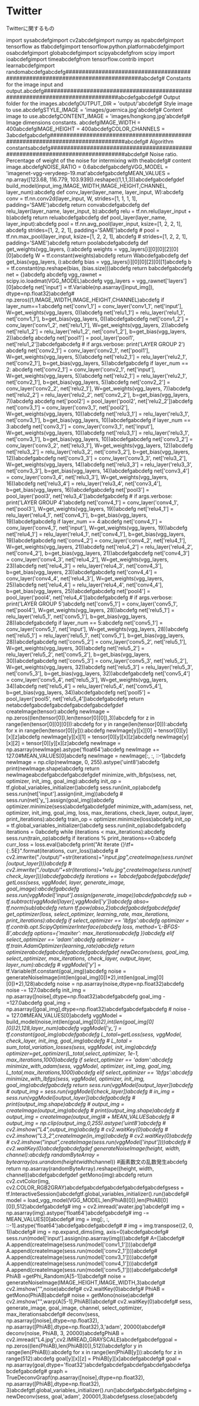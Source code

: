 # Twitter
Twitterに関するもの

import sysabcdefgimport cv2abcdefgimport numpy as npabcdefgimport tensorflow as tfabcdefgimport tensorflow.python.platformabcdefgimport osabcdefgimport globabcdefgimport scipyabcdefgfrom scipy import ioabcdefgimport timeabcdefgfrom tensorflow.contrib import learnabcdefgimport randomabcdefgabcdefg###############################################################################abcdefg# Constants for the image input and output.abcdefg###############################################################################abcdefgabcdefg# Output folder for the images.abcdefgOUTPUT_DIR = 'output/'abcdefg# Style image to use.abcdefgSTYLE_IMAGE = 'images/guernica.jpg'abcdefg# Content image to use.abcdefgCONTENT_IMAGE = 'images/hongkong.jpg'abcdefg# Image dimensions constants. abcdefgIMAGE_WIDTH = 400abcdefgIMAGE_HEIGHT = 400abcdefgCOLOR_CHANNELS = 3abcdefgabcdefg###############################################################################abcdefg# Algorithm constantsabcdefg###############################################################################abcdefg# Noise ratio. Percentage of weight of the noise for intermixing with theabcdefg# content image.abcdefgNOISE_RATIO = 0.6abcdefgabcdefgVGG_MODEL = 'imagenet-vgg-verydeep-19.mat'abcdefgabcdefgMEAN_VALUES = np.array([123.68, 116.779, 103.939]).reshape((1,1,1,3))abcdefgabcdefgdef build_model(input_img,IMAGE_WIDTH,IMAGE_HEIGHT,CHANNEL, layer_num):abcdefg  def conv_layer(layer_name, layer_input, W):abcdefg    conv = tf.nn.conv2d(layer_input, W, strides=[1, 1, 1, 1], padding='SAME')abcdefg    return convabcdefgabcdefg  def relu_layer(layer_name, layer_input, b):abcdefg    relu = tf.nn.relu(layer_input + b)abcdefg    return reluabcdefgabcdefg  def pool_layer(layer_name, layer_input):abcdefg    pool = tf.nn.avg_pool(layer_input, ksize=[1, 2, 2, 1], abcdefg      strides=[1, 2, 2, 1], padding='SAME')abcdefg      # pool = tf.nn.max_pool(layer_input, ksize=[1, 2, 2, 1], abcdefg      #   strides=[1, 2, 2, 1], padding='SAME')abcdefg    return poolabcdefgabcdefg  def get_weights(vgg_layers, i):abcdefg    weights = vgg_layers[i][0][0][2][0][0]abcdefg    W = tf.constant(weights)abcdefg    return Wabcdefgabcdefg  def get_bias(vgg_layers, i):abcdefg    bias = vgg_layers[i][0][0][2][0][1]abcdefg    b = tf.constant(np.reshape(bias, (bias.size)))abcdefg    return babcdefgabcdefg  net = {}abcdefg  abcdefg  vgg_rawnet     = scipy.io.loadmat(VGG_MODEL)abcdefg  vgg_layers     = vgg_rawnet['layers'][0]abcdefg  net['input']   = tf.Variable(np.asarray([input_img]), dtype=np.float32)abcdefg# np.zeros((1,IMAGE_WIDTH,IMAGE_HEIGHT,CHANNEL)abcdefg  if layer_num==1:abcdefg    net['conv1_1'] = conv_layer('conv1_1', net['input'], W=get_weights(vgg_layers, 0))abcdefg    net['relu1_1'] = relu_layer('relu1_1', net['conv1_1'], b=get_bias(vgg_layers, 0))abcdefgabcdefg    net['conv1_2'] = conv_layer('conv1_2', net['relu1_1'], W=get_weights(vgg_layers, 2))abcdefg    net['relu1_2'] = relu_layer('relu1_2', net['conv1_2'], b=get_bias(vgg_layers, 2))abcdefg    abcdefg    net['pool1']   = pool_layer('pool1', net['relu1_2'])abcdefgabcdefg    # if args.verbose: print('LAYER GROUP 2')  abcdefg    net['conv2_1'] = conv_layer('conv2_1', net['pool1'], W=get_weights(vgg_layers, 5))abcdefg    net['relu2_1'] = relu_layer('relu2_1', net['conv2_1'], b=get_bias(vgg_layers, 5))abcdefgabcdefg  if layer_num == 2:  abcdefg    net['conv2_1'] = conv_layer('conv2_1', net['input'], W=get_weights(vgg_layers, 5))abcdefg    net['relu2_1'] = relu_layer('relu2_1', net['conv2_1'], b=get_bias(vgg_layers, 5))abcdefg    net['conv2_2'] = conv_layer('conv2_2', net['relu2_1'], W=get_weights(vgg_layers, 7))abcdefg    net['relu2_2'] = relu_layer('relu2_2', net['conv2_2'], b=get_bias(vgg_layers, 7))abcdefg    abcdefg    net['pool2']   = pool_layer('pool2', net['relu2_2'])abcdefg    net['conv3_1'] = conv_layer('conv3_1', net['pool2'], W=get_weights(vgg_layers, 10))abcdefg    net['relu3_1'] = relu_layer('relu3_1', net['conv3_1'], b=get_bias(vgg_layers, 10))abcdefgabcdefg  if layer_num == 3:abcdefg    net['conv3_1'] = conv_layer('conv3_1', net['input'], W=get_weights(vgg_layers, 10))abcdefg    net['relu3_1'] = relu_layer('relu3_1', net['conv3_1'], b=get_bias(vgg_layers, 10))abcdefgabcdefg    net['conv3_2'] = conv_layer('conv3_2', net['relu3_1'], W=get_weights(vgg_layers, 12))abcdefg    net['relu3_2'] = relu_layer('relu3_2', net['conv3_2'], b=get_bias(vgg_layers, 12))abcdefgabcdefg    net['conv3_3'] = conv_layer('conv3_3', net['relu3_2'], W=get_weights(vgg_layers, 14))abcdefg    net['relu3_3'] = relu_layer('relu3_3', net['conv3_3'], b=get_bias(vgg_layers, 14))abcdefgabcdefg    net['conv3_4'] = conv_layer('conv3_4', net['relu3_3'], W=get_weights(vgg_layers, 16))abcdefg    net['relu3_4'] = relu_layer('relu3_4', net['conv3_4'], b=get_bias(vgg_layers, 16))abcdefgabcdefg    net['pool3']   = pool_layer('pool3', net['relu3_4'])abcdefgabcdefg    # if args.verbose: print('LAYER GROUP 4')abcdefg    net['conv4_1'] = conv_layer('conv4_1', net['pool3'], W=get_weights(vgg_layers, 19))abcdefg    net['relu4_1'] = relu_layer('relu4_1', net['conv4_1'], b=get_bias(vgg_layers, 19))abcdefgabcdefg  if layer_num == 4:abcdefg    net['conv4_1'] = conv_layer('conv4_1', net['input'], W=get_weights(vgg_layers, 19))abcdefg    net['relu4_1'] = relu_layer('relu4_1', net['conv4_1'], b=get_bias(vgg_layers, 19))abcdefgabcdefg    net['conv4_2'] = conv_layer('conv4_2', net['relu4_1'], W=get_weights(vgg_layers, 21))abcdefg    net['relu4_2'] = relu_layer('relu4_2', net['conv4_2'], b=get_bias(vgg_layers, 21))abcdefgabcdefg    net['conv4_3'] = conv_layer('conv4_3', net['relu4_2'], W=get_weights(vgg_layers, 23))abcdefg    net['relu4_3'] = relu_layer('relu4_3', net['conv4_3'], b=get_bias(vgg_layers, 23))abcdefgabcdefg    net['conv4_4'] = conv_layer('conv4_4', net['relu4_3'], W=get_weights(vgg_layers, 25))abcdefg    net['relu4_4'] = relu_layer('relu4_4', net['conv4_4'], b=get_bias(vgg_layers, 25))abcdefgabcdefg    net['pool4']   = pool_layer('pool4', net['relu4_4'])abcdefgabcdefg    # if args.verbose: print('LAYER GROUP 5')abcdefg    net['conv5_1'] = conv_layer('conv5_1', net['pool4'], W=get_weights(vgg_layers, 28))abcdefg    net['relu5_1'] = relu_layer('relu5_1', net['conv5_1'], b=get_bias(vgg_layers, 28))abcdefgabcdefg  if layer_num == 5:abcdefg    net['conv5_1'] = conv_layer('conv5_1', net['input'], W=get_weights(vgg_layers, 28))abcdefg    net['relu5_1'] = relu_layer('relu5_1', net['conv5_1'], b=get_bias(vgg_layers, 28))abcdefgabcdefg    net['conv5_2'] = conv_layer('conv5_2', net['relu5_1'], W=get_weights(vgg_layers, 30))abcdefg    net['relu5_2'] = relu_layer('relu5_2', net['conv5_2'], b=get_bias(vgg_layers, 30))abcdefgabcdefg    net['conv5_3'] = conv_layer('conv5_3', net['relu5_2'], W=get_weights(vgg_layers, 32))abcdefg    net['relu5_3'] = relu_layer('relu5_3', net['conv5_3'], b=get_bias(vgg_layers, 32))abcdefgabcdefg    net['conv5_4'] = conv_layer('conv5_4', net['relu5_3'], W=get_weights(vgg_layers, 34))abcdefg    net['relu5_4'] = relu_layer('relu5_4', net['conv5_4'], b=get_bias(vgg_layers, 34))abcdefgabcdefg    net['pool5']   = pool_layer('pool5', net['relu5_4'])abcdefgabcdefg  return netabcdefgabcdefgabcdefgabcdefgabcdefgdef createImage(tensor):abcdefg    newImage = np.zeros((len(tensor[0]),len(tensor[0][0]),3))abcdefg    for z in range(len(tensor[0][0][0])):abcdefg        for y in range(len(tensor[0])):abcdefg          for x in range(len(tensor[0][y])):abcdefg            newImage[y][x][0] = tensor[0][y][x][z]abcdefg            newImage[y][x][1] = tensor[0][y][x][z]abcdefg            newImage[y][x][2] = tensor[0][y][x][z]abcdefg        newImage = np.asarray(newImage).astype('float64')abcdefg        newImage += 127.0#MEAN_VALUES[0]abcdefg        newImage = newImage[:, :, ::-1]abcdefg        newImage = np.clip(newImage, 0, 255).astype('uint8')abcdefg    print(newImage.shape)abcdefg    return newImageabcdefgabcdefgabcdefgdef minimize_with_lbfgs(sess, net, optimizer, init_img, goal_img):abcdefg  init_op = tf.global_variables_initializer()abcdefg  sess.run(init_op)abcdefg  sess.run(net['input'].assign(init_img))abcdefg  # sess.run(net['y_'].assign(goal_img))abcdefg  optimizer.minimize(sess)abcdefgabcdefgdef minimize_with_adam(sess, net, optimizer, init_img, goal_img, loss, max_iterations, check_layer, output_layer, print_iterations):abcdefg  train_op = optimizer.minimize(loss)abcdefg  init_op = tf.global_variables_initializer()abcdefg  sess.run(init_op)abcdefgabcdefg  iterations = 0abcdefg  while (iterations < max_iterations):abcdefg    sess.run(train_op)abcdefg    if iterations % print_iterations==0:abcdefg      curr_loss = loss.eval()abcdefg      print("At iterate {}\tf=  {:.5E}".format(iterations, curr_loss))abcdefg      # cv2.imwrite("./output/"+str(iterations)+"_input.jpg",createImage(sess.run(net[output_layer])))abcdefg      # cv2.imwrite("./output/"+str(iterations)+"_relu.jpg",createImage(sess.run(net[check_layer])))abcdefgabcdefg    iterations += 1abcdefgabcdefgabcdefgdef getLoss(sess, vggModel, layer, generate_image, goal_image):abcdefgabcdefg    sess.run(vggModel['input'].assign(generate_image))abcdefgabcdefg    sub = tf.subtract(vggModel[layer],vggModel['y_'])abcdefg    abso= tf.norm(sub)abcdefg    return tf.pow(abso,2)abcdefgabcdefgabcdefgdef get_optimizer(loss, select_optimizer, learning_rate, max_iterations, print_iterations):abcdefg  if select_optimizer == 'lbfgs':abcdefg    optimizer = tf.contrib.opt.ScipyOptimizerInterface(abcdefg      loss, method='L-BFGS-B',abcdefg      options={'maxiter': max_iterationsabcdefg                  })abcdefg  elif select_optimizer == 'adam':abcdefg    optimizer = tf.train.AdamOptimizer(learning_rate)abcdefg  return optimizerabcdefgabcdefgabcdefgabcdefgdef newDeconv(sess, goal_img, select_optimizer, max_iterations, check_layer, output_layer, layer_num):abcdefg    # vggModel['y_'] = tf.Variable(tf.constant(goal_img))abcdefg    noise = generateNoiseImage(int(len(goal_img[0])*2),int(len(goal_img[0][0])*2),128)abcdefg    noise = np.asarray(noise,dtype=np.float32)abcdefg    noise -= 127.0abcdefg    init_img = np.asarray([noise],dtype=np.float32)abcdefgabcdefg    goal_img -=127.0abcdefg    goal_img = np.asarray([goal_img],dtype=np.float32)abcdefgabcdefgabcdefg    # noise -= 127.0#MEAN_VALUES[0]abcdefg    vggModel = build_model(noise,int(len(goal_img[0])*2),int(len(goal_img[0][0])*2),128,layer_num)abcdefg    vggModel['y_'] = tf.constant(goal_img)abcdefgabcdefg    L_total=getLoss(sess, vggModel, check_layer, init_img, goal_img)abcdefg    # L_total = sum_total_variation_losses(sess, vggModel, init_img)abcdefg    optimizer=get_optimizer(L_total,select_optimizer, 1e-1, max_iterations,1000)abcdefg    if select_optimizer == 'adam':abcdefg        minimize_with_adam(sess, vggModel, optimizer, init_img, goal_img, L_total,max_iterations,1000)abcdefg    elif select_optimizer == 'lbfgs':abcdefg        minimize_with_lbfgs(sess, vggModel, optimizer, init_img, goal_img)abcdefgabcdefg    return sess.run(vggModel[output_layer])abcdefg    # output_img = sess.run(vggModel[check_layer])abcdefg    # in_img = sess.run(vggModel[output_layer])abcdefgabcdefg    # print(output_img.shape)abcdefg    # output_img = createImage(output_img)abcdefg    # print(output_img.shape)abcdefg    # output_img = createImage(output_img)# + MEAN_VALUESabcdefg    # output_img = np.clip(output_img,0,255).astype('uint8')abcdefg    # cv2.imshow("L4",output_img)abcdefg    # cv2.waitKey(0)abcdefg    # cv2.imshow("L3_2",createImage(in_img))abcdefg    # cv2.waitKey(0)abcdefg    # cv2.imshow("input",createImage(sess.run(vggModel['input'])))abcdefg    # cv2.waitKey(0)abcdefgabcdefgdef generateNoiseImage(height, width, channel):abcdefg    randomByteArray = bytearray(os.urandom(height*width*channel)) #画素数文の乱数発生abcdefg    return np.asarray(randomByteArray).reshape((height, width, channel))abcdefgabcdefgdef getMono(img):abcdefg    return cv2.cvtColor(img, cv2.COLOR_RGB2GRAY)abcdefgabcdefgabcdefgabcdefgabcdefgsess = tf.InteractiveSession()abcdefgtf.global_variables_initializer().run()abcdefg# model = load_vgg_model(VGG_MODEL,len(PhiAB[0]),len(PhiAB[0][0]),512)abcdefgabcdefg# img = cv2.imread('avater.jpg')abcdefg# img = np.asarray(img).astype('float64')abcdefgabcdefg# img -= MEAN_VALUES[0]abcdefg# img = img[:, :, ::-1].astype('float64')abcdefgabcdefgabcdefg# # img = img.transpose((2, 0, 1))abcdefg# img = np.expand_dims(img, axis=0)abcdefgabcdefg# sess.run(model['input'].assign(np.asarray(img)))abcdefg# A=[]abcdefg# A.append(createImage(sess.run(model['conv1_1'])))abcdefg# A.append(createImage(sess.run(model['conv2_1'])))abcdefg# A.append(createImage(sess.run(model['conv3_1'])))abcdefg# A.append(createImage(sess.run(model['conv4_1'])))abcdefg# A.append(createImage(sess.run(model['conv5_1'])))abcdefgabcdefg# PhiAB =getPhi_Random(A[5-1])abcdefg# noise = generateNoiseImage(IMAGE_HEIGHT,IMAGE_WIDTH,3)abcdefg# cv2.imshow("",noise)abcdefg# cv2.waitKey(0)abcdefg# PhiAB = getMono(PhiAB)abcdefg# noise = getMono(noise)abcdefg# cv2.imshow("",warp(A[5-1],PhiAB))abcdefg# cv2.waitKey(0)abcdefg# sess, generate_image, goal_image, channel, select_optimizer, max_iterationsabcdefg# deconv(sess, np.asarray([noise],dtype=np.float32), np.asarray([PhiAB],dtype=np.float32),3,'adam', 20000)abcdefg# deconv(noise, PhiAB, 3, 20000)abcdefgPhiAB = cv2.imread("L4.jpg",cv2.IMREAD_GRAYSCALE)abcdefgabcdefggoal = np.zeros((len(PhiAB),len(PhiAB[0]),512))abcdefgfor y in range(len(PhiAB)):abcdefg    for x in range(len(PhiAB[y])):abcdefg        for z in range(512):abcdefg            goal[y][x][z] = PhiAB[y][x]abcdefgabcdefg# goal = np.asarray(goal,dtype='float32')abcdefgabcdefgabcdefgabcdefgabcdefgabcdefgabcdefg# graph = TrueDeconvGrapf(np.asarray([noise],dtype=np.float32), np.asarray([PhiAB],dtype=np.float32), 3)abcdefgtf.global_variables_initializer().run()abcdefgabcdefgabcdefgimg = newDeconv(sess,  goal,'adam', 200001,3)abcdefgsess.close()abcdefg
